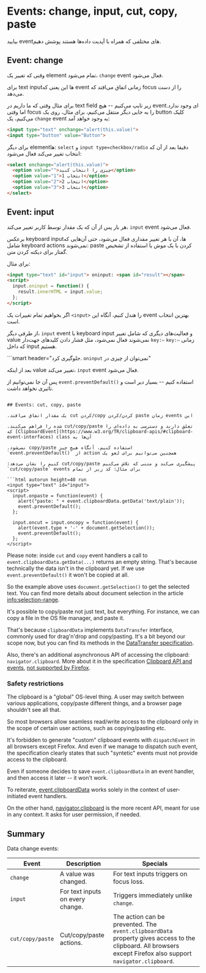 # Events: change, input, cut, copy, paste

بیایید eventهای مختلفی که همراه با آپدیت داده‌ها هستند پوشش دهیم.

## Event: change

وقنی که تغییر یک element تمام می‌شود، `change` event فعال می‌شود.

برای text inputها این یعنی که event زمانی اتفاق می‌افتد که focus را از دست می‌دهد.

برای مثال وقتی که ما داریم در text field زیر تایپ می‌کنیم -- هیچ eventای وجود ندارد. اما وقتی focus را به جایی دیگر منتقل می‌کنیم، برای مثال، روی یک button کلیک می‌کنیم، یک `change` event به وجود خواهد آمد:

```html autorun height=40 run
<input type="text" onchange="alert(this.value)">
<input type="button" value="Button">
```

برای دیگر elementها: `select` و `input type=checkbox/radio` دقیقا بعد از آن که انتخاب تغییر می‌کند فعال می‌شود:

```html autorun height=40 run
<select onchange="alert(this.value)">
  <option value="">چیزی را انتخاب کنید</option>
  <option value="1">انتخاب 1</option>
  <option value="2">انتخاب 2</option>
  <option value="3">انتخاب 3</option>
</select>
```


## Event: input

هر بار پس از آن که یک مقدار توسط کاربر تغییر می‌کند، `input` event فعال می‌شود.

برعکس keyboard inputها، آن با هر تغییر مقداری فعال می‌شود، حتی آن‌هایی که شامل keyboard actions نمی‌شوند: paste کردن با یک موش یا استفاده از تشخیص گفتار برای دیکته کردن متن.

برای مثال:

```html autorun height=40 run
<input type="text" id="input"> oninput: <span id="result"></span>
<script>
  input.oninput = function() {
    result.innerHTML = input.value;
  };
</script>
```

اگر بخواهیم تمام تغییرات یک `<input>` را هندل کنیم، آنگاه این event بهترین انتخاب است.

از طرفی دیگر، `input` event با keyboard input و فعالیت‌های دیگری که شامل تغییر value نمی‌شوند فعال نمی‌شود، مثل فشار دادن کلیدهای جهت‌دار `key:⇦` `key:⇨` زمانی که داخل input هستیم.

```smart header="جلوگیری کرد. `oninput` نمی‌توان از چیزی در"

بعد از اینکه value تغییر می‌کند، `input` event فعال می‌شود.


پس آن جا نمی‌توانیم از `event.preventDefault()` استفاده کنیم -- بسیار دیر است و تاثیری نخواهد داشت.
```

## Events: cut, copy, paste

.یک مقدار اتفاق می‌اقتد cut کردن/copy کردن/کردن paste زمان events این

.شده را فراهم می‌کنند cut/copy/paste تعلق دارند و دسترسی به داده‌ای را که [ClipboardEvent](https://www.w3.org/TR/clipboard-apis/#clipboard-event-interfaces) class آن‌ها به

.نمی‌شود copy/paste استفاده کنیم، آنگاه هیچ چیز `event.preventDefault()` از action همچنین می‌توانیم برای لغو یک

:کنیم را نشان می‌دهد cut/copy/paste پیشگیری می‌کند و متنی که تلاش می‌کنیم `cut/copy/paste` events برای مثال: کد زیر از تمام 

```html autorun height=40 run
<input type="text" id="input">
<script>
  input.onpaste = function(event) {
    alert("paste: " + event.clipboardData.getData('text/plain'));
    event.preventDefault();
  };

  input.oncut = input.oncopy = function(event) {
    alert(event.type + '-' + document.getSelection());
    event.preventDefault();
  };
</script>
```

Please note: inside `cut` and `copy` event handlers a call to  `event.clipboardData.getData(...)` returns an empty string. That's because technically the data isn't in the clipboard yet. If we use `event.preventDefault()` it won't be copied at all.

So the example above uses `document.getSelection()` to get the selected text. You can find more details about document selection in the article <info:selection-range>.

It's possible to copy/paste not just text, but everything. For instance, we can copy a file in the OS file manager, and paste it.

That's because `clipboardData` implements `DataTransfer` interface, commonly used for drag'n'drop and copy/pasting. It's a bit beyond our scope now, but you can find its methods in the [DataTransfer specification](https://html.spec.whatwg.org/multipage/dnd.html#the-datatransfer-interface).

Also, there's an additional asynchronous API of accessing the clipboard: `navigator.clipboard`. More about it in the specification [Clipboard API and events](https://www.w3.org/TR/clipboard-apis/), [not supported by Firefox](https://caniuse.com/async-clipboard).

### Safety restrictions

The clipboard is a "global" OS-level thing. A user may switch between various applications, copy/paste different things, and a browser page shouldn't see all that.

So most browsers allow seamless read/write access to the clipboard only in the scope of certain user actions, such as copying/pasting etc.

It's forbidden to generate "custom" clipboard events with `dispatchEvent` in all browsers except Firefox. And even if we manage to dispatch such event, the specification clearly states that such "syntetic" events must not provide access to the clipboard.

Even if someone decides to save `event.clipboardData` in an event handler, and then access it later -- it won't work.

To reiterate, [event.clipboardData](https://www.w3.org/TR/clipboard-apis/#clipboardevent-clipboarddata) works solely in the context of user-initiated event handlers.

On the other hand, [navigator.clipboard](https://www.w3.org/TR/clipboard-apis/#h-navigator-clipboard) is the more recent API, meant for use in any context. It asks for user permission, if needed.

## Summary

Data change events:

| Event | Description | Specials |
|---------|----------|-------------|
| `change`| A value was changed. | For text inputs triggers on focus loss. |
| `input` | For text inputs on every change. | Triggers immediately unlike `change`. |
| `cut/copy/paste` | Cut/copy/paste actions. | The action can be prevented. The `event.clipboardData` property gives access to the clipboard. All browsers except Firefox also support `navigator.clipboard`. |
